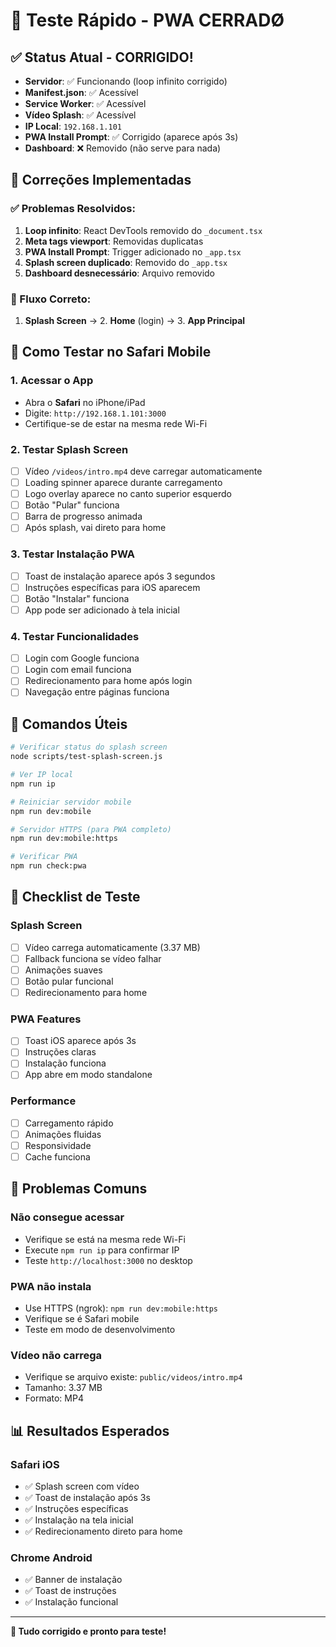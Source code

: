 # 🚀 Teste Rápido - PWA CERRADØ

## ✅ Status Atual - CORRIGIDO!

- **Servidor**: ✅ Funcionando (loop infinito corrigido)
- **Manifest.json**: ✅ Acessível
- **Service Worker**: ✅ Acessível
- **Vídeo Splash**: ✅ Acessível
- **IP Local**: `192.168.1.101`
- **PWA Install Prompt**: ✅ Corrigido (aparece após 3s)
- **Dashboard**: ❌ Removido (não serve para nada)

## 🔧 Correções Implementadas

### ✅ Problemas Resolvidos:

1. **Loop infinito**: React DevTools removido do `_document.tsx`
2. **Meta tags viewport**: Removidas duplicatas
3. **PWA Install Prompt**: Trigger adicionado no `_app.tsx`
4. **Splash screen duplicado**: Removido do `_app.tsx`
5. **Dashboard desnecessário**: Arquivo removido

### 📱 Fluxo Correto:

1. **Splash Screen** → 2. **Home** (login) → 3. **App Principal**

## 📱 Como Testar no Safari Mobile

### 1. Acessar o App

- Abra o **Safari** no iPhone/iPad
- Digite: `http://192.168.1.101:3000`
- Certifique-se de estar na mesma rede Wi-Fi

### 2. Testar Splash Screen

- [ ] Vídeo `/videos/intro.mp4` deve carregar automaticamente
- [ ] Loading spinner aparece durante carregamento
- [ ] Logo overlay aparece no canto superior esquerdo
- [ ] Botão "Pular" funciona
- [ ] Barra de progresso animada
- [ ] Após splash, vai direto para home

### 3. Testar Instalação PWA

- [ ] Toast de instalação aparece após 3 segundos
- [ ] Instruções específicas para iOS aparecem
- [ ] Botão "Instalar" funciona
- [ ] App pode ser adicionado à tela inicial

### 4. Testar Funcionalidades

- [ ] Login com Google funciona
- [ ] Login com email funciona
- [ ] Redirecionamento para home após login
- [ ] Navegação entre páginas funciona

## 🔧 Comandos Úteis

```bash
# Verificar status do splash screen
node scripts/test-splash-screen.js

# Ver IP local
npm run ip 

# Reiniciar servidor mobile
npm run dev:mobile 

# Servidor HTTPS (para PWA completo)
npm run dev:mobile:https 

# Verificar PWA
npm run check:pwa
```

## 🎯 Checklist de Teste

### Splash Screen

- [ ] Vídeo carrega automaticamente (3.37 MB)
- [ ] Fallback funciona se vídeo falhar
- [ ] Animações suaves
- [ ] Botão pular funcional
- [ ] Redirecionamento para home

### PWA Features

- [ ] Toast iOS aparece após 3s
- [ ] Instruções claras
- [ ] Instalação funciona
- [ ] App abre em modo standalone

### Performance

- [ ] Carregamento rápido
- [ ] Animações fluidas
- [ ] Responsividade
- [ ] Cache funciona

## 🚨 Problemas Comuns

### Não consegue acessar

- Verifique se está na mesma rede Wi-Fi
- Execute `npm run ip` para confirmar IP
- Teste `http://localhost:3000` no desktop

### PWA não instala

- Use HTTPS (ngrok): `npm run dev:mobile:https`
- Verifique se é Safari mobile
- Teste em modo de desenvolvimento

### Vídeo não carrega

- Verifique se arquivo existe: `public/videos/intro.mp4`
- Tamanho: 3.37 MB
- Formato: MP4

## 📊 Resultados Esperados

### Safari iOS

- ✅ Splash screen com vídeo
- ✅ Toast de instalação após 3s
- ✅ Instruções específicas
- ✅ Instalação na tela inicial
- ✅ Redirecionamento direto para home

### Chrome Android

- ✅ Banner de instalação
- ✅ Toast de instruções
- ✅ Instalação funcional

---

**🎉 Tudo corrigido e pronto para teste!** 